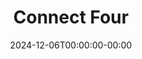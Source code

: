 ---
layout: ext_single
title: Connect Four
slug: connect-four
desc: Connect Four Minigame for Twitch & Youtube in SAMMI
category: games
date: '2024-12-06T00:00:00-00:00'
permalink: extensions/games/:slug
download_url: https://ko-fi.com/s/34f45785c5
developer_name: Chrizzz
developer_url: https://linktr.ee/chrizzz_1508
icon_local: connect-four.png
trailer: https://www.youtube.com/watch?v=bFMLPYgSgjA
screenshots_local: connect-four.png
version: 1.0
sammi_version: '2024.4.0^'
platform: Any
overview: |
 
    Connect Four Minigame for Twitch & Youtube in SAMMI
	
    ##### Features
    Play a game of connect four vs your viewers or let them fight each other with this extension.
    Simple and classic rules (get four stones in a row, column or diagonally and you win).


    ##### Available commands
    - !c4-init (Reinitializes the game)
	- !connectfour (Challenges everyone to a round of connect four)
	- !connectfour @username (Challenges a user to a round of connect four)
	- !accept (Accepts the challenge)
	- 1 / 2 / 3 / 4 / 5 / 6 / 7 (Play a stone in that column)
setup_url: https://sammi.solutions/extensions/install
privacy_collect: false
---